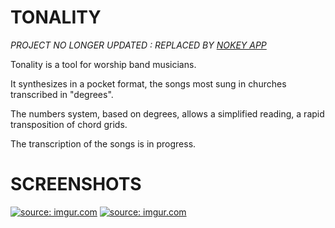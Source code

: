 # TONALITY

*PROJECT NO LONGER UPDATED : REPLACED BY <a href="https://github.com/vanderpit/NOKEY">NOKEY APP</a>*

Tonality is a tool for worship band musicians.

It synthesizes in a pocket format, the songs most sung in churches transcribed in "degrees".

The numbers system, based on degrees, allows a simplified reading, a rapid transposition of chord grids.

The transcription of the songs is in progress.

# SCREENSHOTS

<a href="https://imgur.com/w0WKf8a"><img src="https://i.imgur.com/w0WKf8a.png" title="source: imgur.com" /></a>
<a href="https://imgur.com/f5fCKmZ"><img src="https://i.imgur.com/f5fCKmZ.png" title="source: imgur.com" /></a>

